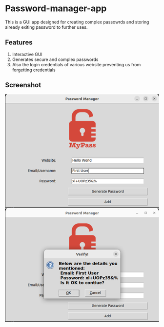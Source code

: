 # Password-manager-app
This is a GUI app designed for creating complex passowrds and storing already exiting password to further uses.

## Features
1. Interactive GUI 
2. Generates secure and complex passwords
3. Also the login credentials of various website preventing us    from forgetting credentials

## Screenshot
![screenshot-1](images/Screenshot1.png)
![screenshot-2](images/Screenshot2.png)

